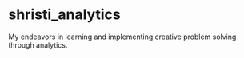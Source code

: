 # shristi_analytics
My endeavors in learning and implementing creative problem solving through analytics. 
